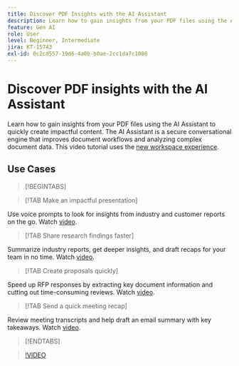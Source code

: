 ```yaml
---
title: Discover PDF Insights with the AI Assistant
description: Learn how to gain insights from your PDF files using the AI Assistant
feature: Gen AI
role: User
level: Beginner, Intermediate
jira: KT-15743
exl-id: 0c2cd557-19d6-4a0b-b0ae-2cc1da7c1080
---
```

# Discover PDF insights with the AI Assistant

Learn how to gain insights from your PDF files using the AI Assistant to quickly create impactful content. The AI Assistant is a secure conversational engine that improves document workflows and analyzing complex document data. This video tutorial uses the [new workspace experience](new-workspace.md).

## Use Cases

>[!BEGINTABS]

>[!TAB Make an impactful presentation]

Use voice prompts to look for insights from industry and customer reports on the go. Watch [video](https://video.tv.adobe.com/v/3428811?quality=12&learn=on&hidetitle=true).

>[!TAB Share research findings faster]

Summarize industry reports, get deeper insights, and draft recaps for your team in no time. Watch [video](https://video.tv.adobe.com/v/3427286?quality=12&learn=on&hidetitle=true).

>[!TAB Create proposals quickly]

Speed up RFP responses by extracting key document information and cutting out time-consuming reviews. Watch [video](https://video.tv.adobe.com/v/3428639?quality=12&learn=on&hidetitle=true).

>[!TAB Send a quick meeting recap]

Review meeting transcripts and help draft an email summary with key takeaways. Watch [video](https://video.tv.adobe.com/v/3427292?quality=12&learn=on&hidetitle=true).

>[!ENDTABS]

>[!VIDEO](https://video.tv.adobe.com/v/3430512?quality=12&learn=on&hidetitle=true)
